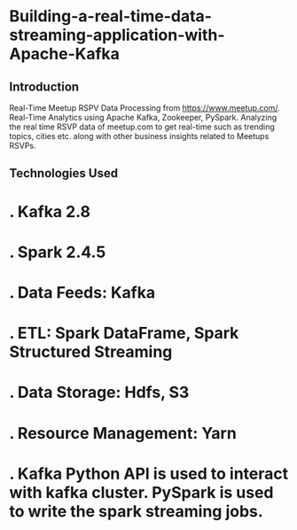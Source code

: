 # Building-a-real-time-data-streaming-application-with-Apache-Kafka

## Introduction 

Real-Time Meetup RSPV Data Processing from https://www.meetup.com/. Real-Time Analytics using Apache Kafka, Zookeeper, PySpark. Analyzing the real time RSVP data of meetup.com to get real-time  such as trending topics, cities etc. along with other business insights related to Meetups RSVPs.

## Technologies Used

# . Kafka 2.8

# . Spark 2.4.5

# . Data Feeds: Kafka

# . ETL: Spark DataFrame, Spark Structured Streaming

# . Data Storage: Hdfs, S3

# . Resource Management: Yarn

# . Kafka Python API is used to interact with kafka cluster. PySpark is used to write the spark streaming jobs.

